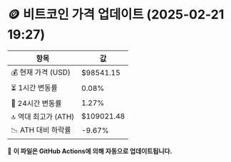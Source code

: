 # 🪙 비트코인 가격 업데이트 (2025-02-21 19:27)

| 항목                | 값 |
|--------------------|----------------|
| 💰 현재 가격 (USD) | $98541.15 |
| ⏳ 1시간 변동률    | 0.08% |
| 📆 24시간 변동률   | 1.27% |
| 🔝 역대 최고가 (ATH) | $109021.48 |
| 📉 ATH 대비 하락률 | -9.67% |

🔄 **이 파일은 GitHub Actions에 의해 자동으로 업데이트됩니다.**
